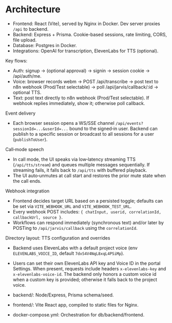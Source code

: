 # Architecture

- Frontend: React (Vite), served by Nginx in Docker. Dev server proxies `/api` to backend.
- Backend: Express + Prisma. Cookie-based sessions, rate limiting, CORS, file upload.
- Database: Postgres in Docker.
- Integrations: OpenAI for transcription, ElevenLabs for TTS (optional).

Key flows:
- Auth: signup -> (optional approval) -> signin -> session cookie -> /api/auth/me.
- Voice: browser records webm -> POST /api/transcribe -> post text to n8n webhook (Prod/Test selectable) -> poll /api/jarvis/callback/:id -> optional TTS.
- Text: post text directly to n8n webhook (Prod/Test selectable). If webhook replies immediately, show it; otherwise poll callback.

Event delivery
- Each browser session opens a WS/SSE channel `/api/events?sessionId=...&userId=...` bound to the signed‑in user. Backend can publish to a specific session or broadcast to all sessions for a user (`publishToUser`).

Call‑mode speech
- In call mode, the UI speaks via low‑latency streaming TTS (`/api/tts/stream`) and queues multiple messages sequentially. If streaming fails, it falls back to `/api/tts` with buffered playback.
- The UI auto‑unmutes at call start and restores the prior mute state when the call ends.

Webhook integration
- Frontend decides target URL based on a persisted toggle; defaults can be set via `VITE_WEBHOOK_URL` and `VITE_WEBHOOK_TEST_URL`.
- Every webhook POST includes: `{ chatInput, userid, correlationId, callbackUrl, source }`.
- Workflows can respond immediately (synchronous text) and/or later by POSTing to `/api/jarvis/callback` using the `correlationId`.

Directory layout:
TTS configuration and overrides
- Backend uses ElevenLabs with a default project voice (env `ELEVENLABS_VOICE_ID`, default `7dxS4V4NqL8xqL4PSiMp`).
- Users can set their own ElevenLabs API key and Voice ID in the portal Settings. When present, requests include headers `x-elevenlabs-key` and `x-elevenlabs-voice-id`. The backend only honors a custom voice id when a custom key is provided; otherwise it falls back to the project voice.

- backend/: Node/Express, Prisma schema/seed.
- frontend/: Vite React app, compiled to static files for Nginx.
- docker-compose.yml: Orchestration for db/backend/frontend.
